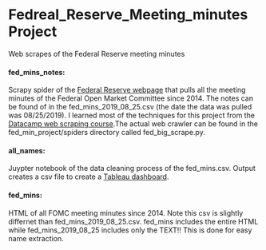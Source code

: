 # Fedreal_Reserve_Meeting_minutes Project
Web scrapes of the Federal Reserve meeting minutes


#### fed_mins_notes:
Scrapy spider of the [Federal Reserve webpage](https://www.federalreserve.gov/monetarypolicy/fomccalendars.htm) that pulls all the meeting minutes of the Federal Open Market Committee since 2014. The notes can be found of in the fed_mins_2019_08_25.csv (the date the data was pulled was 08/25/2019). I learned most of the techniques for this project from the [Datacamp web scraping course](https://www.datacamp.com/courses/web-scraping-with-python).The actual web crawler can be found in the fed_min_project/spiders directory called fed_big_scrape.py. 


#### all_names:
Juypter notebook of the data cleaning process of the fed_mins.csv. Output creates a csv file to create a [Tableau dashboard](https://public.tableau.com/profile/richy.castellanos#!/vizhome/shared/368GSW29W). 


#### fed_mins:
HTML of all FOMC meeting minutes since 2014. Note this csv is slightly differnet than fed_mins_2019_08_25.csv. fed_mins includes the entire HTML while fed_mins_2019_08_25 includes only the TEXT!! This is done for easy name extraction. 
